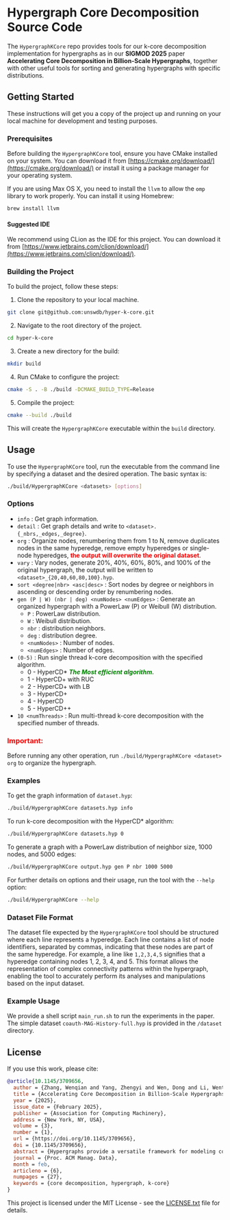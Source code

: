 # Hypergraph Core Decomposition Source Code

The `HypergraphKCore` repo provides tools for our k-core decomposition implementation for hypergraphs as in our **SIGMOD 2025** paper **Accelerating Core Decomposition in Billion-Scale Hypergraphs**, together with other useful tools for sorting and generating hypergraphs with specific distributions.

## Getting Started

These instructions will get you a copy of the project up and running on your local machine for development and testing purposes.

### Prerequisites

Before building the `HypergraphKCore` tool, ensure you have CMake installed on your system. You can download it from [https://cmake.org/download/](https://cmake.org/download/) or install it using a package manager for your operating system.

If you are using Max OS X, you need to install the `llvm` to allow the `omp` library to work properly. You can install it using Homebrew:

```bash
brew install llvm
```

#### Suggested IDE
We recommend using CLion as the IDE for this project. You can download it from [https://www.jetbrains.com/clion/download/](https://www.jetbrains.com/clion/download/).

### Building the Project

To build the project, follow these steps:

1. Clone the repository to your local machine.
```bash
git clone git@github.com:unswdb/hyper-k-core.git
```

2. Navigate to the root directory of the project.
```bash
cd hyper-k-core
```
3. Create a new directory for the build:

```bash
mkdir build
```

4. Run CMake to configure the project:

```bash
cmake -S . -B ./build -DCMAKE_BUILD_TYPE=Release
```

5. Compile the project:

```bash
cmake --build ./build
```

This will create the `HypergraphKCore` executable within the `build` directory.

## Usage

To use the `HypergraphKCore` tool, run the executable from the command line by specifying a dataset and the desired operation. The basic syntax is:

```bash
./build/HypergraphKCore <datasets> [options]
```

### Options

- `info` : Get graph information.
- `detail` : Get graph details and write to `<dataset>.{_nbrs,_edges,_degree}`.
- `org` : Organize nodes, renumbering them from 1 to N, remove duplicates nodes in the same hyperedge, remove empty hyperedges or single-node hyperedges, <span style="color: red;">**the output will overwrite the original dataset**</span>.
- `vary` : Vary nodes, generate 20%, 40%, 60%, 80%, and 100% of the original hypergraph, the output will be written to `<dataset>_{20,40,60,80,100}.hyp`.
- `sort <degree|nbr> <asc|desc>` : Sort nodes by degree or neighbors in ascending or descending order by renumbering nodes.
- `gen (P | W) (nbr | deg) <numNodes> <numEdges>` : Generate an organized hypergraph with a PowerLaw (P) or Weibull (W) distribution.
  - `P` : PowerLaw distribution.
  - `W` : Weibull distribution.
  - `nbr` : distribution neighbors.
  - `deg` : distribution degree.
  - `<numNodes>` : Number of nodes.
  - `<numEdges>` : Number of edges.
- `(0-5)` : Run single thread k-core decomposition with the specified algorithm.
  - 0 - HyperCD* <span style="color: green;">**_The Most efficient algorithm._**</span>
  - 1 - HyperCD+ with RUC
  - 2 - HyperCD+ with LB
  - 3 - HyperCD+
  - 4 - HyperCD
  - 5 - HyperCD++
- `10 <numThreads>` : Run multi-thread k-core decomposition with the specified number of threads.

### <span style="color: red;">Important:</span>
Before running any other operation, run `./build/HypergraphKCore <dataset> org` to organize the hypergraph.

### Examples

To get the graph information of `dataset.hyp`:

```bash
./build/HypergraphKCore datasets.hyp info
```

To run k-core decomposition with the HyperCD* algorithm:

```bash
./build/HypergraphKCore datasets.hyp 0
```

To generate a graph with a PowerLaw distribution of neighbor size, 1000 nodes, and 5000 edges:

```bash
./build/HypergraphKCore output.hyp gen P nbr 1000 5000
```

For further details on options and their usage, run the tool with the `--help` option:

```bash
./build/HypergraphKCore --help
```

### Dataset File Format

The dataset file expected by the `HypergraphKCore` tool should be structured where each line represents a hyperedge. Each line contains a list of node identifiers, separated by commas, indicating that these nodes are part of the same hyperedge. For example, a line like `1,2,3,4,5` signifies that 
 a hyperedge containing nodes 1, 2, 3, 4, and 5. This format allows the representation of complex connectivity patterns within the hypergraph, enabling the tool to accurately perform its analyses and manipulations based on the input dataset.

### Example Usage

We provide a shell script `main_run.sh` to run the experiments in the paper. The simple dataset `coauth-MAG-History-full.hyp` is provided in the `/dataset` directory.

## License

If you use this work, please cite:

```bibtex
@article{10.1145/3709656,
  author = {Zhang, Wenqian and Yang, Zhengyi and Wen, Dong and Li, Wentao and Zhang, Wenjie and Lin, Xuemin},
  title = {Accelerating Core Decomposition in Billion-Scale Hypergraphs},
  year = {2025},
  issue_date = {February 2025},
  publisher = {Association for Computing Machinery},
  address = {New York, NY, USA},
  volume = {3},
  number = {1},
  url = {https://doi.org/10.1145/3709656},
  doi = {10.1145/3709656},
  abstract = {Hypergraphs provide a versatile framework for modeling complex relationships beyond pairwise interactions, finding applications in various domains. k-core decomposition is a fundamental task in hypergraph analysis that decomposes hypergraphs into cohesive substructures. Existing studies capture the cohesion in hypergraphs based on the vertex neighborhood size. However, such decomposition poses unique challenges, including the efficiency of core value updates, redundant computation, and high memory consumption. We observe that the state-of-the-art algorithms do not fully address the above challenges and are unable to scale to large hypergraphs. In this paper, we propose an efficient approach for hypergraph k-core decomposition. Novel concepts and strategies are developed to compute the core value of each vertex and reduce redundant computation of vertices. Experimental results on real-world and synthetic hypergraphs demonstrate that our approach significantly outperforms the state-of-the-art algorithm by 7 times on average while reducing the average memory usage by 36 times. Moreover, while existing algorithms fail on tens of millions hyperedges, our approach efficiently handles billion-scale hypergraphs in only a single thread.},
  journal = {Proc. ACM Manag. Data},
  month = feb,
  articleno = {6},
  numpages = {27},
  keywords = {core decomposition, hypergraph, k-core}
}
```

This project is licensed under the MIT License - see the [LICENSE.txt](License.txt) file for details.

